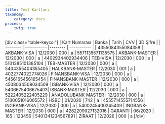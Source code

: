 ```yaml
---
title: Test Kartları
taxonomy:
    category: docs
process:
    twig: true
---
```


[div class="table-keycol"]
| Kart Numarası | Banka | Tarih | CVV | 3D Şifre |
| -------- | ----------- |-------- | ----------- |
| 4355084355084358 | AKBANK-VISA | 12/2030 | 000 | a
| 5571135571135575 | AKBANK-MASTER | 12/2030 | 000 | a
| 4402934402934406 | TEB-VISA | 12/2030 | 000 | a
| 5101385101385104 | TEB-MASTER | 12/2030 | 000 | a
| 5404355404355405 | HALKBANK-MASTER | 12/2030 | 001 | a
| 4022774022774026 | FINANSBANK-VISA | 12/2030 | 000 | a
| 5456165456165454 | FINANSBANK-MASTER | 12/2030 | 000 | a
| 4508034508034509 | ISBANK-VISA | 12/2030 | 000 | a
| 5406675406675403| ISBANK-MASTER | 12/2030 | 000 | a
| 5222405222405229 | ANADOLUBANK-MASTER | 12/2030 | 000 | a
| 5100051016005572 | HSBC | 01/2020 | 742 | a
| 4555714555714556 | INGBANK-VISA | 12/2030 | 000 | a
| 5400245400245409 | INGBANK-MASTER | 12/2030 | 000 | a
| 4282209027132016 | GARANTI | 06/2020 | 165 | 123456
| 5401341234567891 | ZİRAAT | 12/2026 | 000 | a
[/div]

